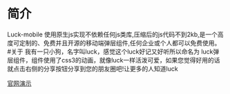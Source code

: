 # 简介
Luck-mobile 使用原生js实现不依赖任何js类库,压缩后的js代码不到2kb,是一个高度可定制的、免费并且开源的移动端弹层组件,任何企业或个人都可以免费使用。
#关于
我有一只小狗，名字叫luck，感觉这个luck好记又好听所以命名为
luck弹层组件，组件使用了css3的动画，就像luck一样活泼可爱，如果您觉得好用的话就点击右侧的分享按钮分享到您的朋友圈吧!让更多的人知道luck
<p>
<a href="http://www.loveqiao.com/luck/" target="_blank">官网演示</a>
</p>
